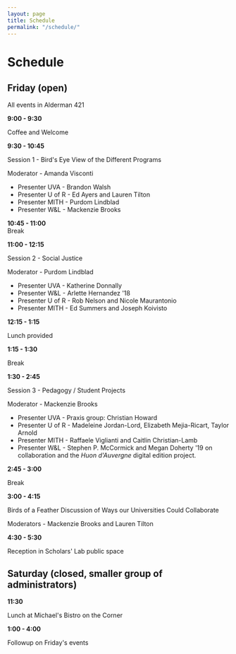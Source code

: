 ```yaml
---
layout: page
title: Schedule
permalink: "/schedule/"
---
```


# Schedule

## Friday (open)

All events in Alderman 421


**9:00 - 9:30**

Coffee and Welcome

**9:30 - 10:45**

Session 1 - Bird's Eye View of the Different Programs

Moderator - Amanda Visconti

* Presenter UVA - Brandon Walsh
* Presenter U of R - Ed Ayers and Lauren Tilton
* Presenter MITH - Purdom Lindblad
* Presenter W&amp;L - Mackenzie Brooks


**10:45 - 11:00**			
Break

**11:00 - 12:15** 			

Session 2 - Social Justice

Moderator - Purdom Lindblad

* Presenter UVA - Katherine Donnally
* Presenter W&amp;L - Arlette Hernandez '18
* Presenter U of R - Rob Nelson and Nicole Maurantonio
* Presenter MITH - Ed Summers and Joseph Koivisto

**12:15 - 1:15**

Lunch provided

**1:15 - 1:30**			

Break

**1:30 - 2:45**			

Session 3 - Pedagogy / Student Projects

Moderator -  Mackenzie Brooks

* Presenter UVA - Praxis group: Christian Howard
* Presenter U of R - Madeleine Jordan-Lord, Elizabeth Mejia-Ricart, Taylor Arnold
* Presenter MITH - Raffaele Viglianti and Caitlin Christian-Lamb
* Presenter W&amp;L - Stephen P. McCormick and Megan Doherty '19 on collaboration and the *Huon d'Auvergne* digital edition project.

**2:45 - 3:00**

Break

**3:00 - 4:15**		

Birds of a Feather Discussion of Ways our Universities Could Collaborate

Moderators  - Mackenzie Brooks and Lauren Tilton

**4:30 - 5:30**			

Reception in Scholars' Lab public space

## Saturday (closed, smaller group of administrators)

**11:30**

Lunch at Michael's Bistro on the Corner

**1:00 - 4:00**

Followup on Friday's events
